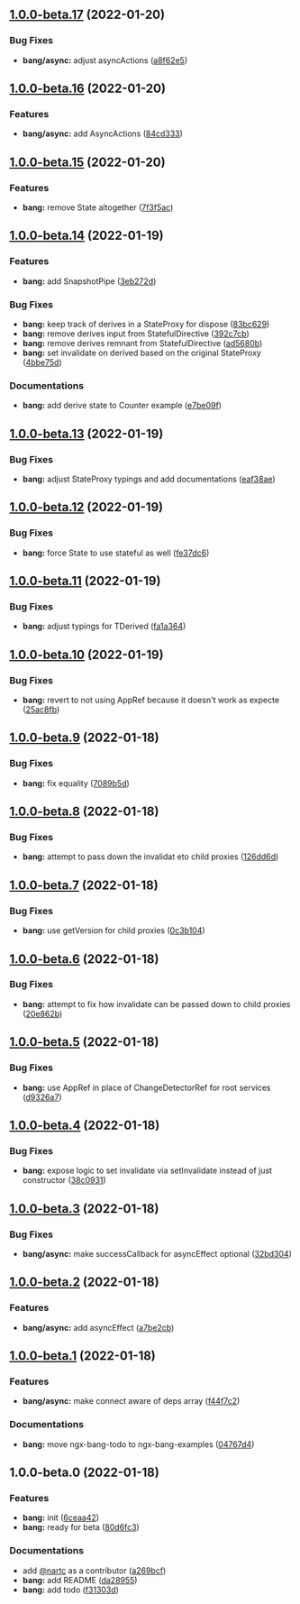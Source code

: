 ## [1.0.0-beta.17](https://github.com/nartc/nartc-workspace/compare/ngx-bang-v1.0.0-beta.16...ngx-bang-v1.0.0-beta.17) (2022-01-20)


### Bug Fixes

* **bang/async:** adjust asyncActions ([a8f62e5](https://github.com/nartc/nartc-workspace/commit/a8f62e5595942ae0144ee9b427bd6f2f2c372608))

## [1.0.0-beta.16](https://github.com/nartc/nartc-workspace/compare/ngx-bang-v1.0.0-beta.15...ngx-bang-v1.0.0-beta.16) (2022-01-20)


### Features

* **bang/async:** add AsyncActions ([84cd333](https://github.com/nartc/nartc-workspace/commit/84cd3339e50b4835099afc904ad4a48e5428a906))

## [1.0.0-beta.15](https://github.com/nartc/nartc-workspace/compare/ngx-bang-v1.0.0-beta.14...ngx-bang-v1.0.0-beta.15) (2022-01-20)


### Features

* **bang:** remove State altogether ([7f3f5ac](https://github.com/nartc/nartc-workspace/commit/7f3f5ac28900ecd4e5f951e9049ee3cf2616cace))

## [1.0.0-beta.14](https://github.com/nartc/nartc-workspace/compare/ngx-bang-v1.0.0-beta.13...ngx-bang-v1.0.0-beta.14) (2022-01-19)


### Features

* **bang:** add SnapshotPipe ([3eb272d](https://github.com/nartc/nartc-workspace/commit/3eb272d7fc92dc9c7bfee5e679a23b3c108fbfba))


### Bug Fixes

* **bang:** keep track of derives in a StateProxy for dispose ([83bc629](https://github.com/nartc/nartc-workspace/commit/83bc6294ce29d2c8121556108fc94eff06af0ea6))
* **bang:** remove derives input from StatefulDirective ([392c7cb](https://github.com/nartc/nartc-workspace/commit/392c7cbd7bd910766fdb82bc7a865c2de1d02e3f))
* **bang:** remove derives remnant from StatefulDirective ([ad5680b](https://github.com/nartc/nartc-workspace/commit/ad5680bb0444d9a1cb393baf9d7e409c295e8012))
* **bang:** set invalidate on derived based on the original StateProxy ([4bbe75d](https://github.com/nartc/nartc-workspace/commit/4bbe75dd5dc7996276fa9dffa83aa3478f29b40d))


### Documentations

* **bang:** add derive state to Counter example ([e7be09f](https://github.com/nartc/nartc-workspace/commit/e7be09fcdaa78343f9d1b4185f41a562b3754677))

## [1.0.0-beta.13](https://github.com/nartc/nartc-workspace/compare/ngx-bang-v1.0.0-beta.12...ngx-bang-v1.0.0-beta.13) (2022-01-19)


### Bug Fixes

* **bang:** adjust StateProxy typings and add documentations ([eaf38ae](https://github.com/nartc/nartc-workspace/commit/eaf38ae82517f12ca687e1037ba225fea64b6012))

## [1.0.0-beta.12](https://github.com/nartc/nartc-workspace/compare/ngx-bang-v1.0.0-beta.11...ngx-bang-v1.0.0-beta.12) (2022-01-19)


### Bug Fixes

* **bang:** force State to use stateful as well ([fe37dc6](https://github.com/nartc/nartc-workspace/commit/fe37dc62ee3fc0460a9417a891a2fe3fe5f669ec))

## [1.0.0-beta.11](https://github.com/nartc/nartc-workspace/compare/ngx-bang-v1.0.0-beta.10...ngx-bang-v1.0.0-beta.11) (2022-01-19)


### Bug Fixes

* **bang:** adjust typings for TDerived ([fa1a364](https://github.com/nartc/nartc-workspace/commit/fa1a36425ef5fec98305b4ea4e30d9e7f193c3ab))

## [1.0.0-beta.10](https://github.com/nartc/nartc-workspace/compare/ngx-bang-v1.0.0-beta.9...ngx-bang-v1.0.0-beta.10) (2022-01-19)


### Bug Fixes

* **bang:** revert to not using AppRef because it doesn't work as expecte ([25ac8fb](https://github.com/nartc/nartc-workspace/commit/25ac8fbff9d3242441336a40bb658ad56e61a6d3))

## [1.0.0-beta.9](https://github.com/nartc/nartc-workspace/compare/ngx-bang-v1.0.0-beta.8...ngx-bang-v1.0.0-beta.9) (2022-01-18)


### Bug Fixes

* **bang:** fix equality ([7089b5d](https://github.com/nartc/nartc-workspace/commit/7089b5db3b9591aab5b524a50b05bf2b4c6b8cc0))

## [1.0.0-beta.8](https://github.com/nartc/nartc-workspace/compare/ngx-bang-v1.0.0-beta.7...ngx-bang-v1.0.0-beta.8) (2022-01-18)


### Bug Fixes

* **bang:** attempt to pass down the invalidat eto child proxies ([126dd6d](https://github.com/nartc/nartc-workspace/commit/126dd6d54cc405cfc3eb12a4d9b9992d87987ee7))

## [1.0.0-beta.7](https://github.com/nartc/nartc-workspace/compare/ngx-bang-v1.0.0-beta.6...ngx-bang-v1.0.0-beta.7) (2022-01-18)


### Bug Fixes

* **bang:** use getVersion for child proxies ([0c3b104](https://github.com/nartc/nartc-workspace/commit/0c3b1045a7c9dfb671d0615dd95f074158c371fe))

## [1.0.0-beta.6](https://github.com/nartc/nartc-workspace/compare/ngx-bang-v1.0.0-beta.5...ngx-bang-v1.0.0-beta.6) (2022-01-18)


### Bug Fixes

* **bang:** attempt to fix how invalidate can be passed down to child proxies ([20e862b](https://github.com/nartc/nartc-workspace/commit/20e862b9a7f38e757438f114e66a07994297a08b))

## [1.0.0-beta.5](https://github.com/nartc/nartc-workspace/compare/ngx-bang-v1.0.0-beta.4...ngx-bang-v1.0.0-beta.5) (2022-01-18)


### Bug Fixes

* **bang:** use AppRef in place of ChangeDetectorRef for root services ([d9326a7](https://github.com/nartc/nartc-workspace/commit/d9326a75dbb794f5b33bcf89e4a64f8661be32fc))

## [1.0.0-beta.4](https://github.com/nartc/nartc-workspace/compare/ngx-bang-v1.0.0-beta.3...ngx-bang-v1.0.0-beta.4) (2022-01-18)


### Bug Fixes

* **bang:** expose logic to set invalidate via setInvalidate instead of just constructor ([38c0931](https://github.com/nartc/nartc-workspace/commit/38c09316915f71edda59dacb03be256b62b0acdc))

## [1.0.0-beta.3](https://github.com/nartc/nartc-workspace/compare/ngx-bang-v1.0.0-beta.2...ngx-bang-v1.0.0-beta.3) (2022-01-18)


### Bug Fixes

* **bang/async:** make successCallback for asyncEffect optional ([32bd304](https://github.com/nartc/nartc-workspace/commit/32bd30454de8197001b16a29cf1ccd3462452c22))

## [1.0.0-beta.2](https://github.com/nartc/nartc-workspace/compare/ngx-bang-v1.0.0-beta.1...ngx-bang-v1.0.0-beta.2) (2022-01-18)


### Features

* **bang/async:** add asyncEffect ([a7be2cb](https://github.com/nartc/nartc-workspace/commit/a7be2cb6581f911cf7180a3591446ab711298409))

## [1.0.0-beta.1](https://github.com/nartc/nartc-workspace/compare/ngx-bang-v1.0.0-beta.0...ngx-bang-v1.0.0-beta.1) (2022-01-18)


### Features

* **bang/async:** make connect aware of deps array ([f44f7c2](https://github.com/nartc/nartc-workspace/commit/f44f7c235c2c29901aa617e2b8227d5c2abdef67))


### Documentations

* **bang:** move ngx-bang-todo to ngx-bang-examples ([04767d4](https://github.com/nartc/nartc-workspace/commit/04767d4c5f972a9c4b8cc65a60a0272022780bc7))

## 1.0.0-beta.0 (2022-01-18)


### Features

* **bang:** init ([6ceaa42](https://github.com/nartc/nartc-workspace/commit/6ceaa42a2d938f19de0a1d37d25eaabc07967c92))
* **bang:** ready for beta ([80d6fc3](https://github.com/nartc/nartc-workspace/commit/80d6fc3477a7ea5e5416886aa152e5fbbdf40fdb))


### Documentations

* add [@nartc](https://github.com/nartc) as a contributor ([a269bcf](https://github.com/nartc/nartc-workspace/commit/a269bcf96a43fc98b442b1148c1781a6ad9167a4))
* **bang:** add README ([da28955](https://github.com/nartc/nartc-workspace/commit/da2895569526d94fe4b1bf2b3aa6085e8a0f0505))
* **bang:** add todo ([f31303d](https://github.com/nartc/nartc-workspace/commit/f31303d1aff3114a8420e6aeec9d36bc6dfa49c2))

